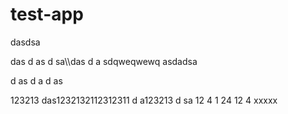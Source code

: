 # test-app


dasdsa

das
d
as
d
sa\\\das
d
a
sdqweqwewq
asdadsa

d
as
d
a
d
as

123213
das1232132112312311
d
a123213
d
sa
12
4
1
24
12
4
xxxxx
